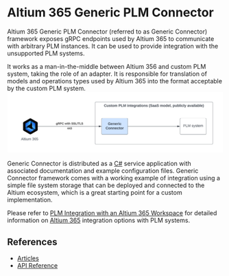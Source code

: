 # Altium 365 Generic PLM Connector

Altium 365 Generic PLM Connector (referred to as Generic Connector) framework exposes gRPC endpoints used 
by Altium 365 to communicate with arbitrary PLM instances. It can be used to provide integration with the unsupported PLM systems. 

It works as a man-in-the-middle between Altium 356 and custom PLM system, taking the role of an adapter. It is responsible
for translation of models and operations types used by Altium 365 into the format acceptable by the custom PLM system.
![Altium365 Connection](./images/ConnectorAsAdapter.png)

Generic Connector is distributed as a [C#](https://github.com/NexarDeveloper/nexar-plm-connector-cs) service application with associated documentation and example configuration files.
Generic Connector framework comes with a working example of integration using a simple file system storage 
that can be deployed and connected to the Altium ecosystem, which is a great starting point 
for a custom implementation.

Please refer to [PLM Integration with an Altium 365 Workspace](https://www.altium.com/documentation/altium-365/plm-integration)
for detailed information on [Altium 365](https://www.altium.com/altium-365) integration options with PLM systems.

## References
 - [Articles](articles/intro.md)
 - [API Reference](api/index.md)
